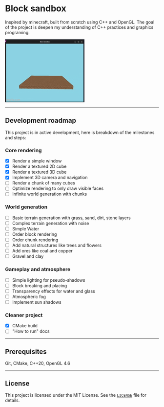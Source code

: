 # Block sandbox

Inspired by minecraft, built from scratch using C++ and OpenGL. The goal of the project is deepen my understanding of C++ practices and graphics programing.

![Simple gif showing a 16x16 grid of dirt blocks and the flying camera movement](example.gif)

---

<!-- Features here soon-->

## Development roadmap

This project is in active development, here is breakdown of the milestones and steps:

### Core rendering

- [x] Render a simple window
- [x] Render a textured 2D cube
- [x] Render a textured 3D cube
- [x] Implement 3D camera and navigation
- [ ] Render a chunk of many cubes
- [ ] Optimize rendering to only draw visible faces
- [ ] Infinite world generation with chunks

### World generation

- [ ] Basic terrain generation with grass, sand, dirt, stone layers
- [ ] Complex terrain generation with noise
- [ ] Simple Water
- [ ] Order block rendering
- [ ] Order chunk rendering
- [ ] Add natural structures like trees and flowers
- [ ] Add ores like coal and copper
- [ ] Gravel and clay

### Gameplay and atmosphere

- [ ] Simple lighting for pseudo-shadows
- [ ] Block breaking and placing
- [ ] Transparency effects for water and glass
- [ ] Atmospheric fog
- [ ] Implement sun shadows

### Cleaner project

- [x] CMake build
- [ ] "How to run" docs

---

## Prerequisites

Git, CMake, C++20, OpenGL 4.6

---

## License

This project is licensed under the MIT License. See the [`LICENSE`](LICENSE) file for details.
